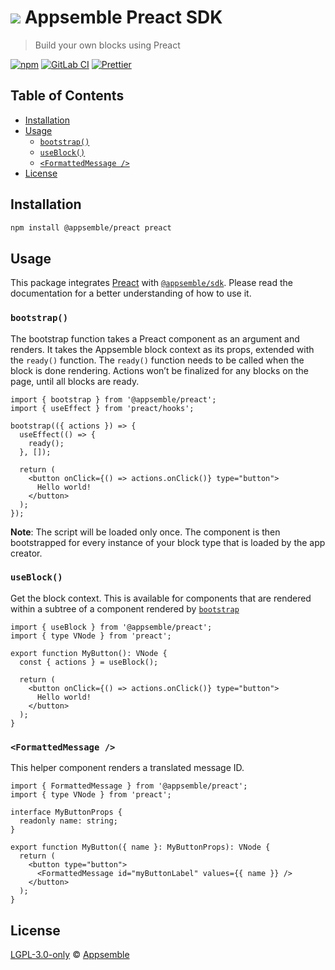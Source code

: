 # ![](https://gitlab.com/appsemble/appsemble/-/raw/0.27.2/config/assets/logo.svg) Appsemble Preact SDK

> Build your own blocks using Preact

[![npm](https://img.shields.io/npm/v/@appsemble/preact)](https://www.npmjs.com/package/@appsemble/preact)
[![GitLab CI](https://gitlab.com/appsemble/appsemble/badges/0.27.2/pipeline.svg)](https://gitlab.com/appsemble/appsemble/-/releases/0.27.2)
[![Prettier](https://img.shields.io/badge/code_style-prettier-ff69b4.svg)](https://prettier.io)

## Table of Contents

- [Installation](#installation)
- [Usage](#usage)
  - [`bootstrap()`](#bootstrap)
  - [`useBlock()`](#useblock)
  - [`<FormattedMessage />`](#formattedmessage-)
- [License](#license)

## Installation

```sh
npm install @appsemble/preact preact
```

## Usage

This package integrates [Preact](https://preactjs.com) with
[`@appsemble/sdk`](https://www.npmjs.com/package/@appsemble/sdk). Please read the documentation for
a better understanding of how to use it.

### `bootstrap()`

The bootstrap function takes a Preact component as an argument and renders. It takes the Appsemble
block context as its props, extended with the `ready()` function. The `ready()` function needs to be
called when the block is done rendering. Actions won’t be finalized for any blocks on the page,
until all blocks are ready.

```tsx
import { bootstrap } from '@appsemble/preact';
import { useEffect } from 'preact/hooks';

bootstrap(({ actions }) => {
  useEffect(() => {
    ready();
  }, []);

  return (
    <button onClick={() => actions.onClick()} type="button">
      Hello world!
    </button>
  );
});
```

**Note**: The script will be loaded only once. The component is then bootstrapped for every instance
of your block type that is loaded by the app creator.

### `useBlock()`

Get the block context. This is available for components that are rendered within a subtree of a
component rendered by [`bootstrap`](#bootstrap)

```tsx
import { useBlock } from '@appsemble/preact';
import { type VNode } from 'preact';

export function MyButton(): VNode {
  const { actions } = useBlock();

  return (
    <button onClick={() => actions.onClick()} type="button">
      Hello world!
    </button>
  );
}
```

### `<FormattedMessage />`

This helper component renders a translated message ID.

```tsx
import { FormattedMessage } from '@appsemble/preact';
import { type VNode } from 'preact';

interface MyButtonProps {
  readonly name: string;
}

export function MyButton({ name }: MyButtonProps): VNode {
  return (
    <button type="button">
      <FormattedMessage id="myButtonLabel" values={{ name }} />
    </button>
  );
}
```

## License

[LGPL-3.0-only](https://gitlab.com/appsemble/appsemble/-/blob/0.27.2/LICENSE.md) ©
[Appsemble](https://appsemble.com)
